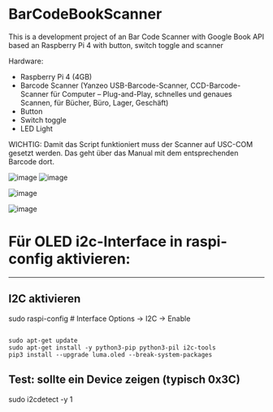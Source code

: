 # BarCodeBookScanner
This is a development project of an Bar Code Scanner with Google Book API based an Raspberry Pi 4 with button, switch toggle and scanner

Hardware:
- Raspberry Pi 4 (4GB)
- Barcode Scanner (Yanzeo USB-Barcode-Scanner, CCD-Barcode-Scanner für Computer – Plug-and-Play, schnelles und genaues Scannen, für Bücher, Büro, Lager, Geschäft)
- Button
- Switch toggle
- LED Light

WICHTIG: Damit das Script funktioniert muss der Scanner auf USC-COM gesetzt werden. Das geht über das Manual mit dem entsprechenden Barcode dort.


![image](https://github.com/gottie29/BarCodeBookScanner/assets/67120052/96589bf4-8a36-4747-9c58-302b8a19605f)
![image](https://github.com/gottie29/BarCodeBookScanner/assets/67120052/825d9162-d65c-4c04-8ca0-bdce371cf33f)

![image](https://github.com/gottie29/BarCodeBookScanner/assets/67120052/be2b2e3f-1e52-4c40-a0ec-adcc1a04ebc6)


![image](https://github.com/gottie29/BarCodeBookScanner/assets/67120052/e3982a49-8994-4a55-a85a-8240e08d6be3)

# Für OLED i2c-Interface in raspi-config aktivieren:
---------
## I2C aktivieren
sudo raspi-config   # Interface Options → I2C → Enable

<code>
sudo apt-get update
sudo apt-get install -y python3-pip python3-pil i2c-tools
pip3 install --upgrade luma.oled --break-system-packages
</code>

## Test: sollte ein Device zeigen (typisch 0x3C)
sudo i2cdetect -y 1

